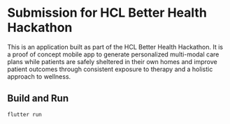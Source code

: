 # Submission for HCL Better Health Hackathon
This is an application built as part of the HCL Better Health Hackathon. It is a proof of concept mobile app to generate personalized multi-modal care plans while patients are safely sheltered in their own homes and improve patient outcomes through consistent exposure to therapy and a holistic approach to wellness.

## Build and Run
```
flutter run
```
